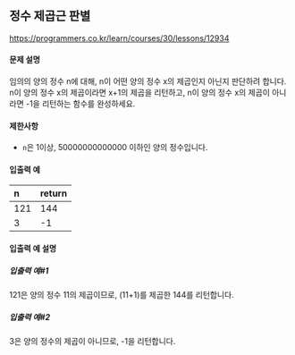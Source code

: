 ## 정수 제곱근 판별

https://programmers.co.kr/learn/courses/30/lessons/12934

#### 문제 설명

임의의 양의 정수 n에 대해, n이 어떤 양의 정수 x의 제곱인지 아닌지 판단하려 합니다.<br/>
n이 양의 정수 x의 제곱이라면 x+1의 제곱을 리턴하고, n이 양의 정수 x의 제곱이 아니라면 -1을 리턴하는 함수를 완성하세요.

#### 제한사항

* `n`은 1이상, 50000000000000 이하인 양의 정수입니다.

#### 입출력 예

| n | return |
| :--- | :--- |
| 121 | 144 |
| 3 | -1 |

#### 입출력 예 설명

##### 입출력 예#1

121은 양의 정수 11의 제곱이므로, (11+1)를 제곱한 144를 리턴합니다.

##### 입출력 예#2

3은 양의 정수의 제곱이 아니므로, -1을 리턴합니다.